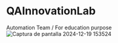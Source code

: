 # QAInnovationLab
Automation Team / For education purpose
![Captura de pantalla 2024-12-19 153524](https://github.com/user-attachments/assets/593f46ac-6584-4915-b67c-e507e14defcd)

